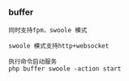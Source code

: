### buffer 
```text
同时支持fpm，swoole 模式

swoole 模式支持http+websocket

执行命令启动服务
php buffer swoole -action start

```

